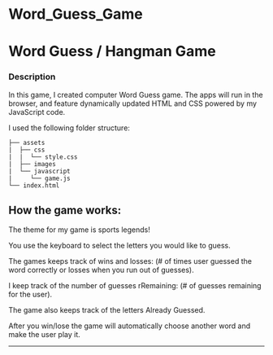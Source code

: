 # Word_Guess_Game
# Word Guess / Hangman Game

### Description

In this game, I created computer Word Guess game. The apps will run in the browser, and feature dynamically updated HTML and CSS powered by my JavaScript code.

I used the following folder structure:

```
├── assets
|  ├── css
|  |  └── style.css
|  ├── images
|  └── javascript
|     └── game.js
└── index.html
```

## How the game works:

The theme for my game is sports legends!

You use the keyboard to select the letters you would like to guess.  

The games keeps track of wins and losses: (# of times user guessed the word correctly or losses when you run out of guesses).

I keep track of the number of guesses rRemaining: (# of guesses remaining for the user).

The game also keeps track of the letters Already Guessed.

After you win/lose the game will automatically choose another word and make the user play it.

- - -

